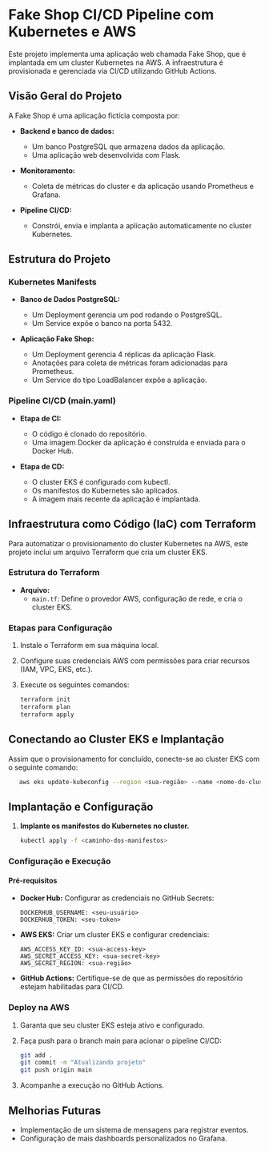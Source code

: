 # Fake Shop CI/CD Pipeline com Kubernetes e AWS

Este projeto implementa uma aplicação web chamada Fake Shop, que é implantada em um cluster Kubernetes na AWS. A infraestrutura é provisionada e gerenciada via CI/CD utilizando GitHub Actions.

## Visão Geral do Projeto

A Fake Shop é uma aplicação fictícia composta por:

- **Backend e banco de dados:**
  - Um banco PostgreSQL que armazena dados da aplicação.
  - Uma aplicação web desenvolvida com Flask.

- **Monitoramento:**
  - Coleta de métricas do cluster e da aplicação usando Prometheus e Grafana.

- **Pipeline CI/CD:**
  - Constrói, envia e implanta a aplicação automaticamente no cluster Kubernetes.

## Estrutura do Projeto

### Kubernetes Manifests

- **Banco de Dados PostgreSQL:**
  - Um Deployment gerencia um pod rodando o PostgreSQL.
  - Um Service expõe o banco na porta 5432.

- **Aplicação Fake Shop:**
  - Um Deployment gerencia 4 réplicas da aplicação Flask.
  - Anotações para coleta de métricas foram adicionadas para Prometheus.
  - Um Service do tipo LoadBalancer expõe a aplicação.

### Pipeline CI/CD (main.yaml)

- **Etapa de CI:**
  - O código é clonado do repositório.
  - Uma imagem Docker da aplicação é construída e enviada para o Docker Hub.

- **Etapa de CD:**
  - O cluster EKS é configurado com kubectl.
  - Os manifestos do Kubernetes são aplicados.
  - A imagem mais recente da aplicação é implantada.

## Infraestrutura como Código (IaC) com Terraform

Para automatizar o provisionamento do cluster Kubernetes na AWS, este projeto inclui um arquivo Terraform que cria um cluster EKS.

### Estrutura do Terraform

- **Arquivo:**
  - `main.tf`: Define o provedor AWS, configuração de rede, e cria o cluster EKS.
  

### Etapas para Configuração

1. Instale o Terraform em sua máquina local.
2. Configure suas credenciais AWS com permissões para criar recursos (IAM, VPC, EKS, etc.).
3. Execute os seguintes comandos:

   ```bash
   terraform init
   terraform plan
   terraform apply

## Conectando ao Cluster EKS e Implantação

Assim que o provisionamento for concluído, conecte-se ao cluster EKS com o seguinte comando:

   ```bash
      aws eks update-kubeconfig --region <sua-região> --name <nome-do-cluster>
   ```

## Implantação e Configuração

1. **Implante os manifestos do Kubernetes no cluster.**

   ```bash
   kubectl apply -f <caminho-dos-manifestos>
   ```

### Configuração e Execução

#### Pré-requisitos

- **Docker Hub:** Configurar as credenciais no GitHub Secrets:

  ```plaintext
  DOCKERHUB_USERNAME: <seu-usuário>
  DOCKERHUB_TOKEN: <seu-token>
  ```

- **AWS EKS:** Criar um cluster EKS e configurar credenciais:

  ```plaintext
  AWS_ACCESS_KEY_ID: <sua-access-key>
  AWS_SECRET_ACCESS_KEY: <sua-secret-key>
  AWS_SECRET_REGION: <sua-região>
  ```

- **GitHub Actions:** Certifique-se de que as permissões do repositório estejam habilitadas para CI/CD.

### Deploy na AWS

1. Garanta que seu cluster EKS esteja ativo e configurado.
2. Faça push para o branch main para acionar o pipeline CI/CD:

   ```bash
   git add .
   git commit -m "Atualizando projeto"
   git push origin main
   ```

3. Acompanhe a execução no GitHub Actions.

## Melhorias Futuras

- Implementação de um sistema de mensagens para registrar eventos.
- Configuração de mais dashboards personalizados no Grafana.




